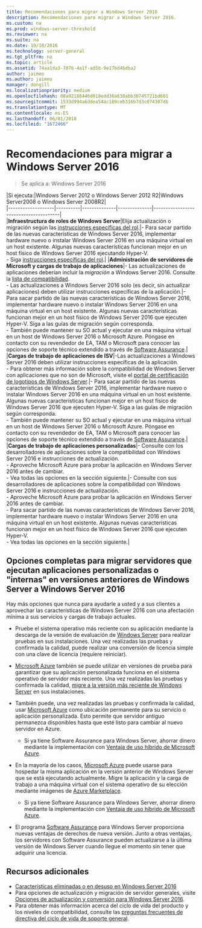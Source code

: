 ```yaml
---
title: Recomendaciones para migrar a Windows Server 2016
description: Recomendaciones para migrar a Windows Server 2016.
ms.custom: na
ms.prod: windows-server-threshold
ms.reviewer: na
ms.suite: na
ms.date: 10/18/2016
ms.technology: server-general
ms.tgt_pltfrm: na
ms.topic: article
ms.assetid: 74aa1da3-7076-4a1f-ad5b-9e17bd46dba2
author: jaimeo
ms.author: jaimeo
manager: dongill
ms.localizationpriority: medium
ms.openlocfilehash: 08a92188446d018edd36a638abb30745721bd601
ms.sourcegitcommit: 1533d994a6ddea54ac189ceb316b7d3c074307db
ms.translationtype: MT
ms.contentlocale: es-ES
ms.lasthandoff: 06/01/2018
ms.locfileid: "1672466"
---
```

# <a name="recommendations-for-moving-to-windows-server-2016"></a>Recomendaciones para migrar a Windows Server 2016

>Se aplica a: Windows Server 2016


|Si ejecuta:|Windows Server 2012 o Windows Server 2012 R2|Windows Server2008 o Windows Server 2008R2|  
|-------------------|----------|--------------|--------------|---------------------------------------|  
|**Infraestructura de roles de Windows Server**|Elija actualización o migración según las [instrucciones específicas del rol](https://technet.microsoft.com/windowsserver/jj554790).|- Para sacar partido de las nuevas características de Windows Server 2016, implementar hardware nuevo o instalar Windows Server 2016 en una máquina virtual en un host existente. Algunas nuevas características funcionan mejor en un host físico de Windows Server 2016 ejecutando Hyper-V. <br>- Siga [instrucciones específicas del rol](https://technet.microsoft.com/windowsserver/jj554790).|
|**Administración de servidores de Microsoft y cargas de trabajo de aplicaciones**|- Las actualizaciones de aplicaciones deberían incluir la *migración* a Windows Server 2016. Consulte la [lista de compatibilidad](Server-Application-Compatibility.md). <br>- Las actualizaciones a Windows Server 2016 solo (es decir, sin actualizar aplicaciones) deben utilizar instrucciones específicas de la aplicación.|- Para sacar partido de las nuevas características de Windows Server 2016, implementar hardware nuevo o instalar Windows Server 2016 en una máquina virtual en un host existente. Algunas nuevas características funcionan mejor en un host físico de Windows Server 2016 que ejecuten Hyper-V. Siga a las guías de migración según corresponda. <br>- También puede mantener su SO actual y ejecutar en una máquina virtual en un host de Windows Server 2016 o Microsoft Azure. Póngase en contacto con su revendedor de EA, TAM o Microsoft para conocer las opciones de soporte técnico extendido a través de [Software Assurance](https://www.microsoft.com/en-us/Licensing/licensing-programs/software-assurance-default.aspx).|
|**Cargas de trabajo de aplicaciones de ISV**|-Las actualizaciones a Windows Server 2016 deben utilizar instrucciones específicas de la aplicación. <br>- Para obtener más información sobre la compatibilidad de Windows Server con aplicaciones que no son de Microsoft, visite el [portal de certificación de logotipos de Windows Server](https://msdn.microsoft.com/enterprisecloudcertified).|- Para sacar partido de las nuevas características de Windows Server 2016, implementar hardware nuevo o instalar Windows Server 2016 en una máquina virtual en un host existente. Algunas nuevas características funcionan mejor en un host físico de Windows Server 2016 que ejecuten Hyper-V. Siga a las guías de migración según corresponda. <br>- También puede mantener su SO actual y ejecutar en una máquina virtual en un host de Windows Server 2016 o Microsoft Azure. Póngase en contacto con su revendedor de EA, TAM o Microsoft para conocer las opciones de soporte técnico extendido a través de [Software Assurance](https://www.microsoft.com/en-us/Licensing/licensing-programs/software-assurance-default.aspx).|
|**Cargas de trabajo de aplicaciones personalizadas**|- Consulte con los desarrolladores de aplicaciones sobre la compatibilidad con Windows Server 2016 e instrucciones de actualización. <br>- Aproveche Microsoft Azure para probar la aplicación en Windows Server 2016 antes de cambiar. <br>- Vea todas las opciones en la sección siguiente.|- Consulte con sus desarrolladores de aplicaciones sobre la compatibilidad con Windows Server 2016 e instrucciones de actualización. <br>- Aproveche Microsoft Azure para probar la aplicación en Windows Server 2016 antes de cambiar. <br>- Para sacar partido de las nuevas características de Windows Server 2016, implementar hardware nuevo o instalar Windows Server 2016 en una máquina virtual en un host existente. Algunas nuevas características funcionan mejor en un host físico de Windows Server 2016 que ejecuten Hyper-V. <br>- Vea todas las opciones en la sección siguiente.|

## <a name="complete-options-for-moving-servers-running-custom-or-in-house-applications-on-older-versions-of-windows-server-to-windows-server-2016"></a>Opciones completas para migrar servidores que ejecutan aplicaciones personalizadas o "internas" en versiones anteriores de Windows Server a Windows Server 2016

Hay más opciones que nunca para ayudarle a usted y a sus clientes a aprovechar las características de Windows Server 2016 con una afectación mínima a sus servicios y cargas de trabajo actuales.

- Pruebe el sistema operativo más reciente con su aplicación mediante la descarga de la versión de evaluación de [Windows Server](https://www.microsoft.com/evalcenter/evaluate-windows-server-2016) para realizar pruebas en sus instalaciones. Una vez realizadas las pruebas y confirmada la calidad, puede realizar una conversión de licencia simple con una clave de licencia (requiere reiniciar).

- [Microsoft Azure](https://azure.microsoft.com) también se puede utilizar en versiones de prueba para garantizar que su aplicación personalizada funciona en el sistema operativo de servidor más reciente. Una vez realizadas las pruebas y confirmada la calidad, [migre a la versión más reciente de Windows Server](https://docs.microsoft.com/windows-server/get-started/installation-and-upgrade#upgrade) en sus instalaciones. 

- También puede, una vez realizadas las pruebas y confirmada la calidad, usar [Microsoft Azure](https://azure.microsoft.com) como ubicación permanente para su servicio o aplicación personalizada. Esto permite que servidor antiguo permanezca disponibles hasta que esté listo para cambiar al nuevo servidor en Azure.

    - Si ya tiene Software Assurance para Windows Server, ahorrar dinero mediante la implementación con [Ventaja de uso híbrido de Microsoft Azure](https://azure.microsoft.com/pricing/hybrid-use-benefit/). 

- En la mayoría de los casos, [Microsoft Azure](https://azure.microsoft.com) puede usarse para hospedar la misma aplicación en la versión anterior de Windows Server que se está ejecutando actualmente. Migre la aplicación y la carga de trabajo a una máquina virtual con el sistema operativo de su elección mediante imágenes de [Azure Marketplace](https://azure.microsoft.com/marketplace/).

    - Si ya tiene Software Assurance para Windows Server, ahorrar dinero mediante la implementación con [Ventaja de uso híbrido de Microsoft Azure](https://azure.microsoft.com/pricing/hybrid-use-benefit/). 

- El programa [Software Assurance](https://www.microsoft.com/en-us/Licensing/licensing-programs/software-assurance-default.aspx) para Windows Server proporciona nuevas ventajas de derechos de nueva versión. Junto a otras ventajas, los servidores con Software Assurance pueden actualizarse a la última versión de Windows Server cuando llegue el momento sin tener que adquirir una licencia. 

## <a name="additional-resources"></a>Recursos adicionales

- [Características eliminadas o en desuso en Windows Server 2016](deprecated-features.md)
- Para opciones de actualización y migración de servidor generales, visite [Opciones de actualización y conversión para Windows Server 2016](Supported-Upgrade-Paths.md).
- Para obtener más información acerca del ciclo de vida del producto y los niveles de compatibilidad, consulte las [preguntas frecuentes de directiva del ciclo de vida de soporte general](https://support.microsoft.com/help/17140/support-lifecycle-policy-faq).

